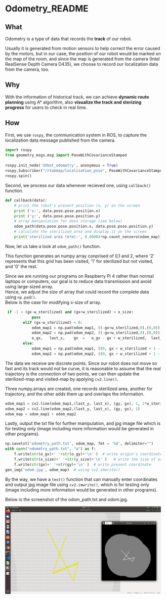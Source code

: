 # Odometry_README

## What
Odometry is a type of data that records the **track** of our robot.

Usually it is generated from motion sensors to help correct the error caused by the motors,
but in our case, the position of our robot would be marked on the map of the room, and since the map is generated from the camera (Intel RealSense Depth Camera D435), we choose to record our localization data from the camera, too.

## Why 
With the information of historical track, we can achieve **dynamic route planning** using A* algorithm, also **visualize the track and sterizing progress** for users to check in real time.

## How 
First, we use `rospy`, the communication system in ROS, to capture the localization data message published from the camera.
    
``` python
import rospy
from geometry_msgs.msg import PoseWithCovarianceStamped

rospy.init_node('UVbot_odometry', anonymous = True)
rospy.Subscriber("/rtabmap/localization_pose", PoseWithCovarianceStamped, callback)
rospy.spin()
```

Second, we process our data whenever recieved one, using `callback()` function.

```Python
def callback(data):
    # print the robot's present position (x, y) on the screen
    print ('x:', data.pose.pose.position.x)
    print ('y:', data.pose.pose.position.y)
    # array manipulation for data storage (see below)
    odom_path(data.pose.pose.position.x, data.pose.pose.position.y)
    # calculate the sterilized area and display it on the screen
    print('sterilized area (m*m):', 0.00004*np.count_nonzero(odom_map)) 
```

Now, let us take a look at `odom_path()` function.

This function generates an numpy array conprised of 0,1 and 2, where '2' represents that this grid has been visited,
'1' for sterilized but not visited, and '0' the rest.

Since we are running our programs on Raspberry Pi 4 rather than normal laptops or computers, our goal is to reduce data transmission and avoid using large-sized array.  
Hence, we adjust the size of array that could record the complete data using `np.pad()`.  
Below is the case for modifying x-size of array.

```Python
 if -1 < (gx-w_sterilized) and (gx+w_sterilized) < x_size:
            pass
        elif (gx-w_sterilized) < 0:
            odom_map1 = np.pad(odom_map1, ((-gx+w_sterilized,0),(0,0)),'constant',constant_values = (0,0))
            odom_map2 = np.pad(odom_map2, ((-gx+w_sterilized,0),(0,0)),'constant',constant_values = (0,0))
            o_gx,   last_x,    gx  =   o_gx - gx + w_sterilized,  last_x - gx + w_sterilized,  w_sterilized
        else:
            odom_map1 = np.pad(odom_map1, ((0, gx + w_sterilized + 1 - x_size),(0,0)),'constant',constant_values = (0,0))
            odom_map2 = np.pad(odom_map2, ((0, gx + w_sterilized + 1 - x_size),(0,0)),'constant',constant_values = (0,0))

```

The data we receive are discrete points. Since our robot does not move so fast and its track would not be curve, it is reasonable to assume that the real trajectory is the connection of two points, we can then update the sterilized-map and visited-map by applying `cv2.line()`.

Three numpy.arrays are created, one records sterilized area, another for trajectory, and the other adds them up and overlaps the information.

```Python
odom_map1 = cv2.line(odom_map1,(last_y, last_x), (gy, gx), 1, 2*w_sterilized)
odom_map2 = cv2.line(odom_map2,(last_y, last_x), (gy, gx), 1)
odom_map = odom_map1 + odom_map2
```

Lastly, output the txt file for further manipulation, and jpg image file which is for testing only (image including more information would be generated in other programs).

```Python
np.savetxt('odometry_path.txt', odom_map, fmt = '%d', delimiter="")
with open("odometry_path.txt", "a") as f:
    f.write(str(o_gx)+' '+str(o_gy)+'\n' )  # write origin's coordinate
    f.write(str(x_size)+' '+str(y_size)+'\n' )   # write the size of array
    f.write(str(gx)+' '+str(gy)+'\n' )  # write present coordinate
gen_img('odom.jpg', odom_map)  # using cv2.imwrite()
```

By the way, we have a `test()` function that can manually enter coordinates and output jpg image file using `cv2.imwrite()`, which is for testing only (image including more information would be generated in other programs).

Below is the screenshot of the odom_path.txt and odom.jpg.

![screenshot](https://github.com/noidname01/UV_Robotic_Challenge-Software/blob/master/odometry/screenshot.png)

